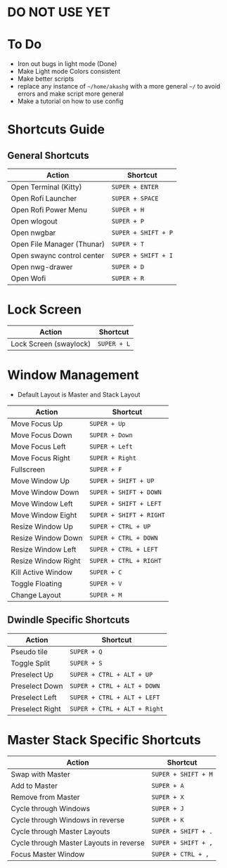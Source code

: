 # DO NOT USE YET

# To Do
- Iron out bugs in light mode (Done)
- Make Light mode Colors consistent
- Make better scripts
- replace any instance of `~/home/akashg` with a more general `~/` to avoid errors and make script more general
- Make a tutorial on how to use config

# Shortcuts Guide

## General Shortcuts
| Action                     | Shortcut            |
|----------------------------|---------------------|
| Open Terminal (Kitty)      | `SUPER + ENTER`     |
| Open Rofi Launcher         | `SUPER + SPACE`     |
| Open Rofi Power Menu       | `SUPER + H`         |
| Open wlogout               | `SUPER + P`         |
| Open nwgbar                | `SUPER + SHIFT + P` |
| Open File Manager (Thunar) | `SUPER + T`         |
| Open swaync control center | `SUPER + SHIFT + I` |
| Open nwg-drawer            | `SUPER + D`         |
| Open Wofi                  | `SUPER + R`         |

# Lock Screen
| Action                     | Shortcut            |
|----------------------------|---------------------|
| Lock Screen (swaylock)     | `SUPER + L`         |

# Window Management
- Default Layout is Master and Stack Layout

| Action              | Shortcut                |
|---------------------|-------------------------|
| Move Focus Up       | `SUPER + Up`            |
| Move Focus Down     | `SUPER + Down`          |
| Move Focus Left     | `SUPER + Left`          |
| Move Focus Right    | `SUPER + Right`         |
| Fullscreen          | `SUPER + F`             |
| Move Window Up      | `SUPER + SHIFT + UP`    |
| Move Window Down    | `SUPER + SHIFT + DOWN`  |
| Move Window Left    | `SUPER + SHIFT + LEFT`  |
| Move Window Eight   | `SUPER + SHIFT + RIGHT` |
| Resize Window Up    | `SUPER + CTRL + UP`     |
| Resize Window Down  | `SUPER + CTRL + DOWN`   |
| Resize Window Left  | `SUPER + CTRL + LEFT`   |
| Resize Window Right | `SUPER + CTRL + RIGHT`  |
| Kill Active Window  | `SUPER + C`             |
| Toggle Floating     | `SUPER + V`             |
| Change Layout       | `SUPER + M`             |

## Dwindle Specific Shortcuts
| Action          | Shortcut                     |
|-----------------|------------------------------|
| Pseudo tile     | `SUPER + Q`                  |
| Toggle Split    | `SUPER + S`                  |
| Preselect Up    | `SUPER + CTRL + ALT + UP`    |
| Preselect Down  | `SUPER + CTRL + ALT + DOWN`  |
| Preselect Left  | `SUPER + CTRL + ALT + LEFT`  |
| Preselect Right | `SUPER + CTRL + ALT + Right` |

# Master Stack Specific Shortcuts
| Action                                  | Shortcut            |
|-----------------------------------------|---------------------|
| Swap with Master                        | `SUPER + SHIFT + M` |
| Add to Master                           | `SUPER + A`         |
| Remove from Master                      | `SUPER + X`         |
| Cycle through Windows                   | `SUPER + J`         |
| Cycle through Windows in reverse        | `SUPER + K`         |
| Cycle through Master Layouts            | `SUPER + SHIFT + .` |
| Cycle through Master Layouts in reverse | `SUPER + SHIFT + ,` |
| Focus Master Window                     | `SUPER + CTRL + ,`  |

